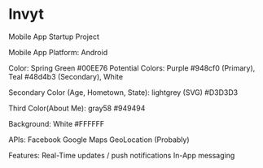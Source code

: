 # Invyt

Mobile App Startup Project

Mobile App Platform:
Android

Color:
Spring Green #00EE76
Potential Colors: Purple #948cf0 (Primary), Teal #48d4b3 (Secondary), White

Secondary Color (Age, Hometown, State): 
lightgrey (SVG)	#D3D3D3

Third Color(About Me):
gray58	#949494

Background:
White #FFFFFF

APIs: 
Facebook
Google Maps GeoLocation (Probably)

Features: 
Real-Time updates / push notifications
In-App messaging
